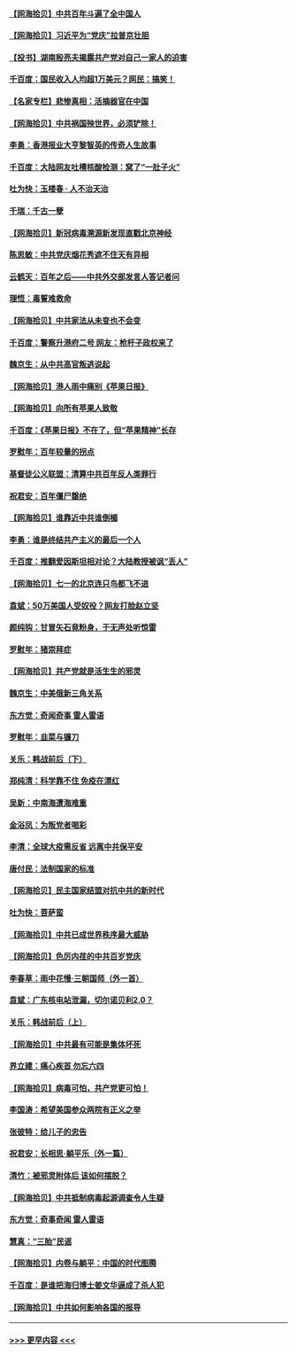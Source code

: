 #### [【网海拾贝】中共百年斗遍了全中国人](../pages/nsc993/n13060020.md?t=07021651) 
#### [【网海拾贝】习近平为“党庆”拉普京壮胆](../pages/nsc993/n13057781.md?t=07021651) 
#### [【投书】湖南殷亮夫揭露共产党对自己一家人的迫害](../pages/nsc993/n13057744.md?t=07021651) 
#### [千百度：国民收入人均超1万美元？网民：搞笑！](../pages/nsc993/n13057692.md?t=07021651) 
#### [【名家专栏】悲惨真相：活摘器官在中国](../pages/nsc993/n13056611.md?t=07021651) 
#### [【网海拾贝】中共祸国殃世界，必须铲除！](../pages/nsc993/n13056011.md?t=07021651) 
#### [李勇：香港报业大亨黎智英的传奇人生故事](../pages/nsc993/n13055258.md?t=07021651) 
#### [千百度：大陆网友吐槽核酸检测：窝了“一肚子火”](../pages/nsc993/n13055194.md?t=07021651) 
#### [吐为快：玉楼春 · 人不治天治](../pages/nsc993/n13054028.md?t=07021651) 
#### [千瑞：千古一孽](../pages/nsc993/n13054016.md?t=07021651) 
#### [【网海拾贝】新冠病毒溯源新发现直戳北京神经](../pages/nsc993/n13052425.md?t=07021651) 
#### [陈思敏：中共党庆烟花秀遮不住天有异相](../pages/nsc993/n13052020.md?t=07021651) 
#### [云鹤天：百年之后——中共外交部发言人答记者问](../pages/nsc993/n13051604.md?t=07021651) 
#### [理悟：毒誓难救命](../pages/nsc993/n13051601.md?t=07021651) 
#### [【网海拾贝】中共家法从未变也不会变](../pages/nsc993/n13050366.md?t=07021651) 
#### [千百度：警察升港府二号 网友：枪杆子政权来了](../pages/nsc993/n13050261.md?t=07021651) 
#### [魏京生：从中共高官叛逃说起](../pages/nsc993/n13048997.md?t=07021651) 
#### [【网海拾贝】港人雨中痛别《苹果日报》](../pages/nsc993/n13048941.md?t=07021651) 
#### [【网海拾贝】向所有苹果人致敬](../pages/nsc993/n13046795.md?t=07021651) 
#### [千百度：《苹果日报》不在了，但“苹果精神”长存](../pages/nsc993/n13046703.md?t=07021651) 
#### [罗慰年：百年较量的拐点](../pages/nsc993/n13046542.md?t=07021651) 
#### [基督徒公义联盟：清算中共百年反人类罪行](../pages/nsc993/n13046499.md?t=07021651) 
#### [祝君安：百年僵尸罄绝](../pages/nsc993/n13045595.md?t=07021651) 
#### [【网海拾贝】谁靠近中共谁倒楣](../pages/nsc993/n13044667.md?t=07021651) 
#### [李勇：谁是终结共产主义的最后一个人](../pages/nsc993/n13044397.md?t=07021651) 
#### [千百度：推翻爱因斯坦相对论？大陆教授被讽“丢人”](../pages/nsc993/n13043908.md?t=07021651) 
#### [【网海拾贝】七一的北京连只鸟都飞不进](../pages/nsc993/n13041377.md?t=07021651) 
#### [袁斌：50万美国人受奴役？网友打脸赵立坚](../pages/nsc993/n13041330.md?t=07021651) 
#### [颜纯钩：甘冒矢石竟粉身，于无声处听惊雷](../pages/nsc993/n13041140.md?t=07021651) 
#### [罗慰年：猪崇拜症](../pages/nsc993/n13041071.md?t=07021651) 
#### [【网海拾贝】共产党就是活生生的邪灵](../pages/nsc993/n13036627.md?t=07021651) 
#### [魏京生：中美俄新三角关系](../pages/nsc993/n13035986.md?t=07021651) 
#### [东方觉：奇闻奇事 雷人雷语](../pages/nsc993/n13035878.md?t=07021651) 
#### [罗慰年：韭菜与镰刀](../pages/nsc993/n13034374.md?t=07021651) 
#### [关乐：韩战前后（下）](../pages/nsc993/n13034113.md?t=07021651) 
#### [郑纯清：科学靠不住 免疫在漂红](../pages/nsc993/n13034093.md?t=07021651) 
#### [吴新：中南海遭海难重](../pages/nsc993/n13034084.md?t=07021651) 
#### [金浴凤：为叛党者喝彩](../pages/nsc993/n13034058.md?t=07021651) 
#### [李清：全球大疫需反省 远离中共保平安](../pages/nsc993/n13033784.md?t=07021651) 
#### [唐付民：法制国家的标准](../pages/nsc993/n13032944.md?t=07021651) 
#### [【网海拾贝】民主国家结盟对抗中共的新时代](../pages/nsc993/n13031717.md?t=07021651) 
#### [吐为快：菩萨蛮](../pages/nsc993/n13030033.md?t=07021651) 
#### [【网海拾贝】中共已成世界秩序最大威胁](../pages/nsc993/n13028138.md?t=07021651) 
#### [【网海拾贝】色厉内荏的中共百岁党庆](../pages/nsc993/n13025582.md?t=07021651) 
#### [李春草：雨中花慢‧三朝国师（外一首）](../pages/nsc993/n13025567.md?t=07021651) 
#### [袁斌：广东核电站泄漏，切尔诺贝利2.0？](../pages/nsc993/n13025475.md?t=07021651) 
#### [关乐：韩战前后（上）](../pages/nsc993/n13025387.md?t=07021651) 
#### [【网海拾贝】中共最有可能是集体坏死](../pages/nsc993/n13023101.md?t=07021651) 
#### [界立建：痛心疾首 勿忘六四](../pages/nsc993/n13022339.md?t=07021651) 
#### [【网海拾贝】病毒可怕，共产党更可怕！](../pages/nsc993/n13020728.md?t=07021651) 
#### [李国涛：希望美国参众两院有正义之举](../pages/nsc993/n13020674.md?t=07021651) 
#### [张彼特：给儿子的忠告](../pages/nsc993/n13018934.md?t=07021651) 
#### [祝君安：长相思‧躺平乐（外一篇）](../pages/nsc993/n13018923.md?t=07021651) 
#### [清竹：被邪灵附体后 该如何摆脱？](../pages/nsc993/n13018877.md?t=07021651) 
#### [【网海拾贝】中共抵制病毒起源调查令人生疑](../pages/nsc993/n13017785.md?t=07021651) 
#### [东方觉：奇事奇闻 雷人雷语](../pages/nsc993/n13017577.md?t=07021651) 
#### [慧真：“三胎”民谣](../pages/nsc993/n13017394.md?t=07021651) 
#### [【网海拾贝】内卷与躺平：中国的时代图腾](../pages/nsc993/n13016128.md?t=07021651) 
#### [千百度：是谁把海归博士姜文华逼成了杀人犯](../pages/nsc993/n13015218.md?t=07021651) 
#### [【网海拾贝】中共如何影响各国的报导](../pages/nsc993/n13012599.md?t=07021651) 

----
#### [ >>> 更早内容 <<< ](../indexes/nsc993-earlier.md)
